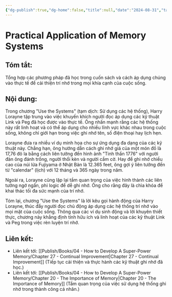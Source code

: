 ```yaml
---
{"dg-publish":true,"dg-home":false,"title":null,"date":"2024-08-31","tags":["#sach","#memory","#How_to_Develop_A_Super_Power_Memory"],"Chương":"Chương26","dg-path":"Books/04 - How to Develop A Super-Power Memory/Chapter 26 - Use the Systems.md","permalink":"/books/04-how-to-develop-a-super-power-memory/chapter-26-use-the-systems/","dgPassFrontmatter":true,"updated":"2025-02-23T08:12:59.137+07:00"}
---
```


# Practical Application of Memory Systems

##  **Tóm tắt**: 
Tổng hợp các phương pháp đã học trong cuốn sách và cách áp dụng chúng vào thực tế để cải thiện trí nhớ trong mọi khía cạnh của cuộc sống.

##  **Nội dung**: 
Trong chương "Use the Systems" (tạm dịch: Sử dụng các hệ thống), Harry Lorayne tập trung vào việc khuyến khích người đọc áp dụng các kỹ thuật Link và Peg đã học được vào thực tế. Ông nhấn mạnh rằng các hệ thống này rất linh hoạt và có thể áp dụng cho nhiều lĩnh vực khác nhau trong cuộc sống, không chỉ giới hạn trong việc ghi nhớ tên, số điện thoại hay lịch hẹn.

Lorayne đưa ra nhiều ví dụ minh họa cho sự ứng dụng đa dạng của các kỹ thuật này. Chẳng hạn, ông hướng dẫn cách ghi nhớ giá của một món đồ là 17,76 đô la bằng cách liên tưởng đến hình ảnh "Tinh thần 1776" với người đàn ông đánh trống, người thổi kèn và người cầm cờ. Hay để ghi nhớ chiều cao của núi lửa Fujiyama ở Nhật Bản là 12.365 feet, ông gợi ý liên tưởng đến từ "calendar" (lịch) với 12 tháng và 365 ngày trong năm.

Ngoài ra, Lorayne cũng lặp lại tầm quan trọng của việc hình thành các liên tưởng ngớ ngẩn, phi logic để dễ ghi nhớ. Ông cho rằng đây là chìa khóa để khai thác tối đa sức mạnh của trí nhớ.

Tóm lại, chương "Use the Systems" là lời kêu gọi hành động của Harry Lorayne, thúc đẩy người đọc chủ động áp dụng các hệ thống trí nhớ vào mọi mặt của cuộc sống. Thông qua các ví dụ sinh động và lời khuyên thiết thực, chương này khẳng định tính hữu ích và linh hoạt của các kỹ thuật Link và Peg trong việc rèn luyện trí nhớ.
## **Liên kết**:
- Liên kết tới: [[Publish/Books/04 - How to Develop A Super-Power Memory/Chapter 27 - Continual Improvement\|Chapter 27 - Continual Improvement]] (Tiếp tục cải thiện và thực hành các kỹ thuật ghi nhớ đã học.)
- Liên kết tới: [[Publish/Books/04 - How to Develop A Super-Power Memory/Chapter 20 - The Importance of Memory\|Chapter 20 - The Importance of Memory]] (Tầm quan trọng của việc sử dụng hệ thống ghi nhớ trong thành công cá nhân.)